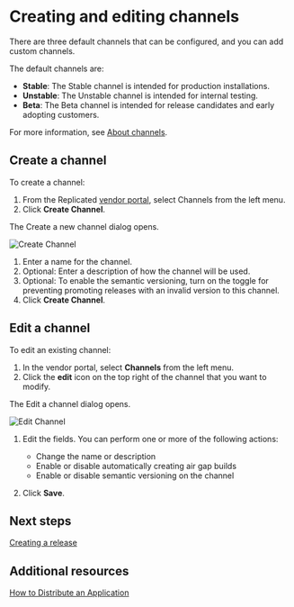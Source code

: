 # Creating and editing channels

There are three default channels that can be configured, and you can add custom channels.

The default channels are:
* **Stable**: The Stable channel is intended for production installations.
* **Unstable**: The Unstable channel is intended for internal testing.
* **Beta**: The Beta channel is intended for release candidates and early adopting customers.

For more information, see [About channels](releases-about-channels).

## Create a channel

To create a channel:

1. From the Replicated [vendor portal](https://vendor.replicated.com), select Channels from the left menu.
1. Click **Create Channel**.

  The Create a new channel dialog opens.

  ![Create Channel](/images/channels-create.png)

1. Enter a name for the channel.
1. Optional: Enter a description of how the channel will be used.
1. Optional: To enable the semantic versioning, turn on the toggle for preventing promoting releases with an invalid version to this channel.
1. Click **Create Channel**.

## Edit a channel

To edit an existing channel:

1. In the vendor portal, select **Channels** from the left menu.
1. Click the **edit** icon on the top right of the channel that you want to modify.

  The Edit a channel dialog opens.

  ![Edit Channel](/images/channels-edit.png)

1. Edit the fields. You can perform one or more of the following actions:

    * Change the name or description
    * Enable or disable automatically creating air gap builds
    * Enable or disable semantic versioning on the channel

1. Click **Save**.

## Next steps

[Creating a release](releases-creating-releases)

## Additional resources

[How to Distribute an Application](distributing-workflow)
